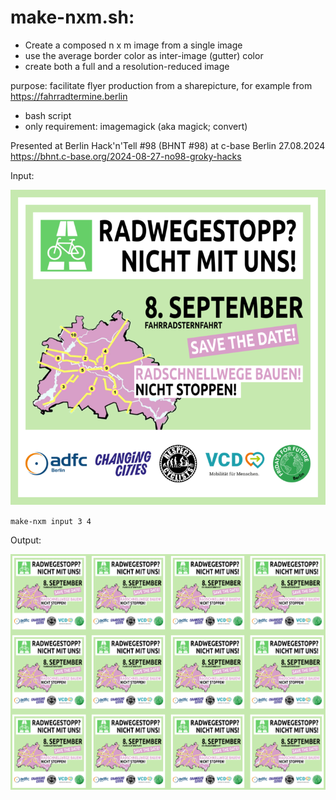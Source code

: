 # make-nxm.sh:

* Create a composed n x m image from a single image
* use the average border color as inter-image (gutter) color 
* create both a full and a resolution-reduced image

purpose: facilitate flyer production from a sharepicture, for example from https://fahrradtermine.berlin
 
* bash script
* only requirement: imagemagick (aka magick; convert)

Presented at Berlin Hack'n'Tell #98 (BHNT #98) at c-base Berlin 27.08.2024
https://bhnt.c-base.org/2024-08-27-no98-groky-hacks

Input:

![](https://raw.githubusercontent.com/Wikinaut/make-nxm/main/examples/radewegestopp_sharepic_0_720.png)

`make-nxm input 3 4`

Output:

![](https://raw.githubusercontent.com/Wikinaut/make-nxm/main/examples/radewegestopp_sharepic_0_720_3x4-20.png)
